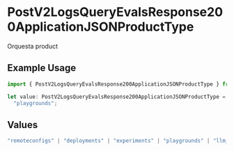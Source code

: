 # PostV2LogsQueryEvalsResponse200ApplicationJSONProductType

Orquesta product

## Example Usage

```typescript
import { PostV2LogsQueryEvalsResponse200ApplicationJSONProductType } from "orq-poc-typescript-multi-env-version/models/operations";

let value: PostV2LogsQueryEvalsResponse200ApplicationJSONProductType =
  "playgrounds";
```

## Values

```typescript
"remoteconfigs" | "deployments" | "experiments" | "playgrounds" | "llm_evaluator" | "knowledge" | "router" | "workflows"
```